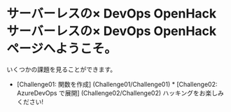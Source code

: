 # サーバーレスの× DevOps OpenHack サーバーレスの× DevOps OpenHack ページへようこそ。

いくつかの課題を見ることができます。

* [Challenge01: 関数を作成] (Challenge01/Challenge01) * [Challenge02: AzureDevOps で展開] (Challenge02/Challenge02) ハッキングをお楽しみください!